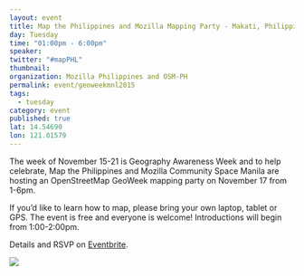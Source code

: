 ```yaml
---
layout: event
title: Map the Philippines and Mozilla Mapping Party - Makati, Philippines
day: Tuesday
time: "01:00pm - 6:00pm"
speaker:
twitter: "#mapPHL"
thumbnail: 
organization: Mozilla Philippines and OSM-PH
permalink: event/geoweekmnl2015
tags:
  - tuesday
category: event
published: true
lat: 14.54690
lon: 121.01579
---
```


The week of November 15-21 is Geography Awareness Week and to help celebrate, Map the Philippines and Mozilla Community Space Manila are hosting an OpenStreetMap GeoWeek mapping party on November 17 from 1-6pm.

If you’d like to learn how to map, please bring your own laptop, tablet or GPS. The event is free and everyone is welcome! Introductions will begin from 1:00-2:00pm.

Details and RSVP on [Eventbrite](https://www.eventbrite.com/e/map-the-philippines-and-mozilla-mapping-party-tickets-19525102106).

![](https://scontent-sea1-1.xx.fbcdn.net/hphotos-xfp1/v/t1.0-9/q81/s720x720/12235002_10153657555752978_3538404601059517901_n.jpg?oh=6fb25ef4c17b53d8879ac97498610b0e&oe=56ADC802)
